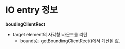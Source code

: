 # IO entry 정보

**boudingClientRect**

- target element의 사각형 바운드를 리턴
  - bounds는 getBoundingClientRect()에서 계산된 값.
